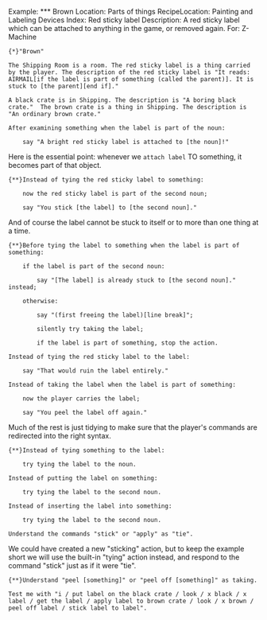 Example: *** Brown
Location: Parts of things
RecipeLocation: Painting and Labeling Devices
Index: Red sticky label
Description: A red sticky label which can be attached to anything in the game, or removed again.
For: Z-Machine

  

``` inform7
{*}"Brown"

The Shipping Room is a room. The red sticky label is a thing carried by the player. The description of the red sticky label is "It reads: AIRMAIL[if the label is part of something (called the parent)]. It is stuck to [the parent][end if]."

A black crate is in Shipping. The description is "A boring black crate."  The brown crate is a thing in Shipping. The description is "An ordinary brown crate."

After examining something when the label is part of the noun:

	say "A bright red sticky label is attached to [the noun]!"
```

  
Here is the essential point: whenever we ``attach label`` TO something, it becomes part of that object.

  

``` inform7
{**}Instead of tying the red sticky label to something:

	now the red sticky label is part of the second noun;

	say "You stick [the label] to [the second noun]."
```

  
And of course the label cannot be stuck to itself or to more than one thing at a time.

  

``` inform7
{**}Before tying the label to something when the label is part of something:

	if the label is part of the second noun:

		say "[The label] is already stuck to [the second noun]." instead;

	otherwise:

		say "(first freeing the label)[line break]";

		silently try taking the label;

		if the label is part of something, stop the action.

Instead of tying the red sticky label to the label:

	say "That would ruin the label entirely."

Instead of taking the label when the label is part of something:

	now the player carries the label;

	say "You peel the label off again."
```

  
Much of the rest is just tidying to make sure that the player's commands are redirected into the right syntax.

  

``` inform7
{**}Instead of tying something to the label:

	try tying the label to the noun.

Instead of putting the label on something:

	try tying the label to the second noun.

Instead of inserting the label into something:

	try tying the label to the second noun.

Understand the commands "stick" or "apply" as "tie".
```

  
We could have created a new "sticking" action, but to keep the example short we will use the built-in "tying" action instead, and respond to the command "stick" just as if it were "tie".

  

``` inform7
{**}Understand "peel [something]" or "peel off [something]" as taking.

Test me with "i / put label on the black crate / look / x black / x label / get the label / apply label to brown crate / look / x brown / peel off label / stick label to label".
```

